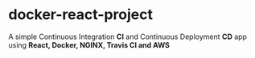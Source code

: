 # docker-react-project

A simple Continuous Integration **CI** and Continuous Deployment **CD** app using **React, Docker, NGINX, Travis CI and AWS**